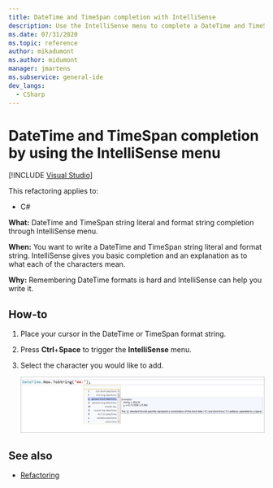 ```yaml
---
title: DateTime and TimeSpan completion with IntelliSense
description: Use the IntelliSense menu to complete a DateTime and TimeSpan string literal and format string.
ms.date: 07/31/2020
ms.topic: reference
author: mikadumont
ms.author: midumont
manager: jmartens
ms.subservice: general-ide
dev_langs:
  - CSharp
---
```

# DateTime and TimeSpan completion by using the IntelliSense menu

 [!INCLUDE [Visual Studio](~/includes/applies-to-version/vs-windows-only.md)]

This refactoring applies to:

- C#

**What:** DateTime and TimeSpan string literal and format string completion through IntelliSense menu.

**When:** You want to write a DateTime and TimeSpan string literal and format string. IntelliSense gives you basic completion and an explanation as to what each of the characters mean.

**Why:** Remembering DateTime formats is hard and IntelliSense can help you write it.

## How-to

1. Place your cursor in the DateTime or TimeSpan format string.
2. Press **Ctrl**+**Space** to trigger the **IntelliSense** menu.
3. Select the character you would like to add.

   ![DateTime Completion IntelliSense](media/datetime-completion.png)

## See also

- [Refactoring](../refactoring-in-visual-studio.md)
